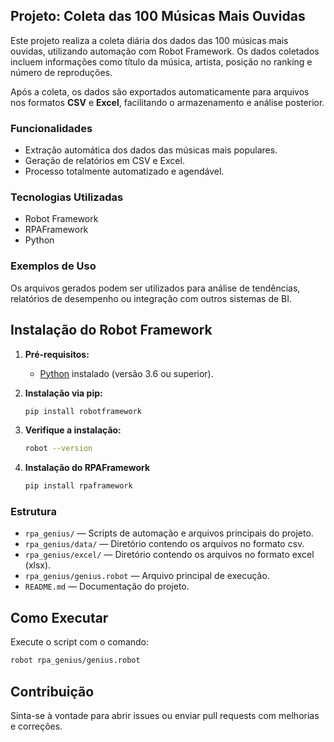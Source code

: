 ## Projeto: Coleta das 100 Músicas Mais Ouvidas

Este projeto realiza a coleta diária dos dados das 100 músicas mais ouvidas, utilizando automação com Robot Framework. Os dados coletados incluem informações como título da música, artista, posição no ranking e número de reproduções.

Após a coleta, os dados são exportados automaticamente para arquivos nos formatos **CSV** e **Excel**, facilitando o armazenamento e análise posterior.

### Funcionalidades

- Extração automática dos dados das músicas mais populares.
- Geração de relatórios em CSV e Excel.
- Processo totalmente automatizado e agendável.

### Tecnologias Utilizadas

- Robot Framework
- RPAFramework
- Python

### Exemplos de Uso

Os arquivos gerados podem ser utilizados para análise de tendências, relatórios de desempenho ou integração com outros sistemas de BI.


## Instalação do Robot Framework

1. **Pré-requisitos:**  
    - [Python](https://www.python.org/downloads/) instalado (versão 3.6 ou superior).

2. **Instalação via pip:**
    ```bash
    pip install robotframework
    ```

3. **Verifique a instalação:**
    ```bash
    robot --version
    ```

4. **Instalação do RPAFramework**
    ```bash
    pip install rpaframework
    ```


### Estrutura

- `rpa_genius/` — Scripts de automação e arquivos principais do projeto.
- `rpa_genius/data/` — Diretório contendo os arquivos no formato csv.
- `rpa_genius/excel/` — Diretório contendo os arquivos no formato excel (xlsx).
- `rpa_genius/genius.robot` — Arquivo principal de execução.
- `README.md` — Documentação do projeto.

## Como Executar

Execute o script com o comando:
```bash
robot rpa_genius/genius.robot
```

## Contribuição

Sinta-se à vontade para abrir issues ou enviar pull requests com melhorias e correções.
